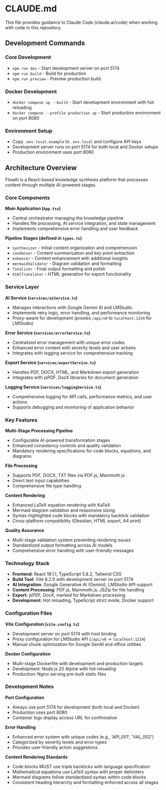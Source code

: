 # CLAUDE.md

This file provides guidance to Claude Code (claude.ai/code) when working with code in this repository.

## Development Commands

### Core Development
- `npm run dev` - Start development server on port 5174
- `npm run build` - Build for production
- `npm run preview` - Preview production build

### Docker Development
- `docker compose up --build` - Start development environment with hot reloading
- `docker compose --profile production up` - Start production environment on port 8080

### Environment Setup
- Copy `.env.local.example` to `.env.local` and configure API keys
- Development server runs on port 5174 for both local and Docker setups
- Production environment uses port 8080

## Architecture Overview

FlowAI is a React-based knowledge synthesis platform that processes content through multiple AI-powered stages.

### Core Components

**Main Application (`App.tsx`)**
- Central orchestrator managing the knowledge pipeline
- Handles file processing, AI service integration, and state management
- Implements comprehensive error handling and user feedback

**Pipeline Stages (defined in `types.ts`)**
- `synthesizer` - Initial content organization and comprehension
- `condenser` - Content summarization and key point extraction
- `enhancer` - Content enhancement with additional insights
- `mermaidValidator` - Diagram validation and formatting
- `finalizer` - Final output formatting and polish
- `htmlTranslator` - HTML generation for export functionality

### Service Layer

**AI Service (`services/aiService.ts`)**
- Manages interactions with Google Gemini AI and LMStudio
- Implements retry logic, error handling, and performance monitoring
- Proxy-aware for development (proxies `/api/v0` to `localhost:1234` for LMStudio)

**Error Service (`services/errorService.ts`)**
- Centralized error management with unique error codes
- Enhanced error context with severity levels and user actions
- Integrates with logging service for comprehensive tracking

**Export Service (`services/exportService.ts`)**
- Handles PDF, DOCX, HTML, and Markdown export generation
- Integrates with jsPDF, DocX libraries for document generation

**Logging Service (`services/loggingService.ts`)**
- Comprehensive logging for API calls, performance metrics, and user actions
- Supports debugging and monitoring of application behavior

### Key Features

**Multi-Stage Processing Pipeline**
- Configurable AI-powered transformation stages
- Enhanced consistency controls and quality validation
- Mandatory rendering specifications for code blocks, equations, and diagrams

**File Processing**
- Supports PDF, DOCX, TXT files via PDF.js, Mammoth.js
- Direct text input capabilities
- Comprehensive file type handling

**Content Rendering**
- Enhanced LaTeX equation rendering with KaTeX
- Mermaid diagram validation and responsive sizing
- Syntax-highlighted code blocks with mandatory backtick validation
- Cross-platform compatibility (Obsidian, HTML export, A4 print)

**Quality Assurance**
- Multi-stage validation system preventing rendering issues
- Standardized output formatting across AI models
- Comprehensive error handling with user-friendly messages

### Technology Stack

- **Frontend**: React 19.1.1, TypeScript 5.8.2, Tailwind CSS
- **Build Tool**: Vite 6.2.0 with development server on port 5174
- **AI Integration**: Google Generative AI (Gemini), LMStudio API support
- **Content Processing**: PDF.js, Mammoth.js, JSZip for file handling
- **Export**: jsPDF, DocX, marked for Markdown processing
- **Development**: Hot reloading, TypeScript strict mode, Docker support

### Configuration Files

**Vite Configuration (`vite.config.ts`)**
- Development server on port 5174 with host binding
- Proxy configuration for LMStudio API (`/api/v0` → `localhost:1234`)
- Manual chunk optimization for Google GenAI and office utilities

**Docker Configuration**
- Multi-stage Dockerfile with development and production targets
- Development: Node.js 20 Alpine with hot reloading
- Production: Nginx serving pre-built static files

### Development Notes

**Port Configuration**
- Always use port 5174 for development (both local and Docker)
- Production uses port 8080
- Container logs display access URL for confirmation

**Error Handling**
- Enhanced error system with unique codes (e.g., 'API_001', 'VAL_002')
- Categorized by severity levels and error types
- Provides user-friendly action suggestions

**Content Rendering Standards**
- Code blocks MUST use triple backticks with language specification
- Mathematical equations use LaTeX syntax with proper delimiters
- Mermaid diagrams follow standardized syntax within code blocks
- Consistent heading hierarchy and formatting enforced across all stages